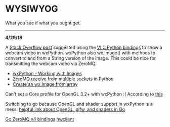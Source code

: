 # WYSIWYOG

What you see if what you ought get.

---

**4/29/18**

A [Stack Overflow post](https://stackoverflow.com/questions/35009984/get-stream-from-webcam-with-opencv-and-wxpython) suggested using the [VLC Python bindings](https://wiki.videolan.org/Python_bindings) to show a webcam video in wxPython.
wxPython also wx.Image() with methods to convert to and from a String version of the image.
This could be nice for transmitting the webcam video via ZeroMQ.

* [wxPython - Working with Images](https://wiki.wxpython.org/WorkingWithImages)
* [ZeroMQ receive from multiple sockets in Python](http://zguide.zeromq.org/py:msreader)
* [Create an wx.Image from array](https://stackoverflow.com/questions/20033749/python-image-object-to-wxpython)

Can't set a Core profile for OpenGL 3.2+ with wxPython :(
According to [this](https://git.fmrib.ox.ac.uk/fsl/fslpy/blob/a38d81b13d428fefc77487d0072d4a2b58210edb/fsl/fslview/slicecanvas.py)

Switching to go because OpenGL and shader support in wxPython is a mess.
[helpful link about OpenGL, glfw, and shaders in Go](https://kylewbanks.com/blog/tutorial-opengl-with-golang-part-1-hello-opengl)

[Go ZeroMQ v4 bindings](https://github.com/pebbe/zmq4)
[hwclient](https://github.com/pebbe/zmq4/blob/master/examples/hwclient.go)
